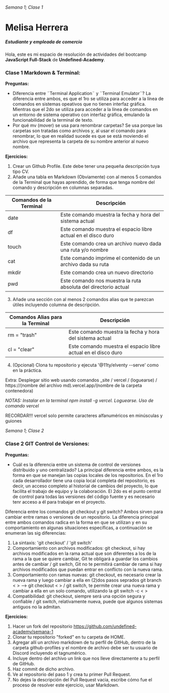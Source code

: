 *Semana 1; Clase 1*
# **Melisa Herrera**
##### Estudiante y empleada de comercio
Hola, este es mi espacio de resolución de actividades del bootcamp **JavaScript Full-Stack** de **Undefined-Academy**.

### **Clase 1 Markdown & Terminal:**

**Preguntas:**
- Diferencia entre ¨Terminal Application¨ y ¨Terminal Emulator¨?
La diferencia entre ambos, es que el 1ro se utiliza para acceder a la línea de comandos en sistemas opeativos que no tienen interfaz gráfica. Mientras que el 2do se utiliza para acceder a la línea de comandos en un entorno de sistema operativo con interfaz gráfica, emulando la funcionabilidad de la terminal de texto.
- Por qué mv (mover) se usa para renombrar carpetas?
Se usa porque las carpetas son tratadas como archivos y, al usar el comando para renombrar, lo que en realidad sucede es que se está moviendo el archivo que representa la carpeta de su nombre anterior al nuevo nombre.

**Ejercicios:**
1. Crear un Github Profile. Este debe tener una pequeña descripción tuya tipo CV.
3. Añade una tabla en Markdown (Obviamente) con al menos 5 comandos de la Terminal que hayas aprendido, de forma que tenga nombre del comando y descripción en columnas separadas.

| Comandos de la Terminal |                         Descripción                             |
|          ------         |                            ------                               |
|           date          | Este comando muestra la fecha y hora del sistema actual         |
|            df           | Este comando muestra el espacio libre actual en el disco duro   |
|          touch          | Este comando crea un archivo nuevo dada una ruta y/o nombre     |
|           cat           | Este comando imprime el contenido de un archivo dada su ruta    |
|          mkdir          | Este comando crea un nuevo directorio                           |
|           pwd           | Este comando nos muestra la ruta absoluta del directorio actual |

3. Añade una sección con al menos 2 comandos alias que te parezcan útiles incluyendo columna de descripción.

| Comandos Alias para la Terminal |                           Descripción                         |
|            ------               |                             ------                            |
|          rm = "trash"           | Este comando muestra la fecha y hora del sistema actual       |
|          cl = "clear"           | Este comando muestra el espacio libre actual en el disco duro |

4. (Opcional) Clona tu repositorio y ejecuta '@11ty/elventy --serve' como en la práctica.

<!-- http://localhost8080/Semana_1/index.html -->

Extra: Desplegar sitio web usando comandos _site / vercel / (loguearse) / https://(nombre del archivo md).vercel.app/(nombre de la carpeta contenedora)

<!-- https://semana-1-one.vercel.app/Semana_1 -->

*NOTAS: Instalar en la terminal npm install -g vercel. Loguearse. Uso de comando vercel*

RECORDAR!!! vercel solo permite caracteres alfanuméricos en minúsculas y guiones

*Semana 1; Clase 2*

### **Clase 2 GIT Control de Versiones:**

**Preguntas:**
- Cuál es la diferencia entre un sistema de control de versiones distribuido y uno centralizado?
La principal diferencia entre ambos, es la forma en que se manejan las copias locales de los repositorios. En el 1ro cada desarrollador tiene una copia local completa del repositorio, es decir, un acceso completo al historial de cambios del proyecto, lo que facilita el trabajo de equipo y la colaboración. El 2do es el punto central de control para todas las versiones del código fuente y es necesario tenr acceso a él para trabajar en el proyecto.

Diferencia entre los comandos git checkout y git switch?
Ambos sirven para cambiar entre ramas o versiones de un repositorio. La diferencia principal entre ambos comandos radica en la forma en que se utilizan y en su comportamiento en algunas situaciones específicas, a continuación se enumeran las sig diferencias:
1. La sintaxis: 'git checkout' / 'git switch'
2. Comportamiento con archivos modificados: git checkout, si hay archivos modificados en la rama actual que son diferentes a los de la rama a la que se quiere cambiar, Git te obligará a guardar los cambios antes de cambiar / git switch, Git no te permitirá cambiar de rama si hay archivos modificados que puedan entrar en conflicto con la nueva rama.
3. Comportamiento con ramas nuevas: git checkout, es necesario crear la nueva rama y luego cambiar a ella en (2)dos pasos seprados git branch < > --> git checkout < > / git switch, te permite crear una nueva rama y cambiar a ella en un solo comando, utilizando la git switch -c < >
4. Compatibilidad: git checkout, siempre será una opción segura y confiable / git switch, relativamente nueva, puede que algunos sistemas antiguos no la admitan.


**Ejercicios:**
1. Hacer un fork del repositorio https://github.com/undefined-academy/semana-1
2. Clonar tu repositorio "forked" en tu carpeta de HOME.
3. Agregar allí un archivo markdown de tu perfil de GitHub, dentro de la carpeta github-profiles y el nombre de archivo debe ser tu usuario de Discord incluyendo el tagnumérico.
4. Incluye dentro del archivo un link que nos lleve directamente a tu perfil de GitHub.
5. Haz commit de dicho archivo.
6. Ve al repositorio del paso 1 y crea tu primer Pull Request.
7. No dejes la descripción del Pull Request vacia, escribe cómo fue el proceso de resolver este ejercicio, usar Markdown.
